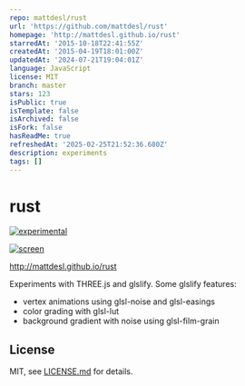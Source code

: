 ```yaml
---
repo: mattdesl/rust
url: 'https://github.com/mattdesl/rust'
homepage: 'http://mattdesl.github.io/rust'
starredAt: '2015-10-18T22:41:55Z'
createdAt: '2015-04-19T18:01:00Z'
updatedAt: '2024-07-21T19:04:01Z'
language: JavaScript
license: MIT
branch: master
stars: 123
isPublic: true
isTemplate: false
isArchived: false
isFork: false
hasReadMe: true
refreshedAt: '2025-02-25T21:52:36.680Z'
description: experiments
tags: []
---
```


# rust

[![experimental](http://badges.github.io/stability-badges/dist/experimental.svg)](http://github.com/badges/stability-badges)

[![screen](http://i.imgur.com/AJF3bBv.jpg)](http://mattdesl.github.io/rust)

http://mattdesl.github.io/rust

Experiments with THREE.js and glslify. Some glslify features:

- vertex animations using glsl-noise and glsl-easings
- color grading with glsl-lut
- background gradient with noise using glsl-film-grain

## License

MIT, see [LICENSE.md](http://github.com/mattdesl/rust/blob/master/LICENSE.md) for details.
